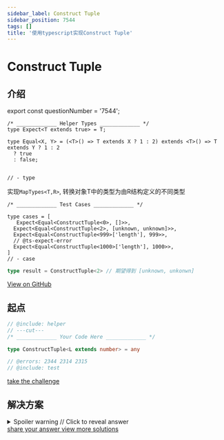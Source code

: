 ```yaml
---
sidebar_label: Construct Tuple
sidebar_position: 7544
tags: []
title: '使用typescript实现Construct Tuple'
---
```


# Construct Tuple

## 介绍

export const questionNumber = '7544';

```twoslash include helper
/* _____________ Helper Types _____________ */
type Expect<T extends true> = T;

type Equal<X, Y> = (<T>() => T extends X ? 1 : 2) extends <T>() => T extends Y ? 1 : 2
  ? true
  : false;


// - type
```
  实现`MapTypes<T,R>`, 转换对象T中的类型为由R结构定义的不同类型

```twoslash include test
/* _____________ Test Cases _____________ */

type cases = [
   Expect<Equal<ConstructTuple<0>, []>>,
  Expect<Equal<ConstructTuple<2>, [unknown, unknown]>>,
  Expect<Equal<ConstructTuple<999>['length'], 999>>,
  // @ts-expect-error
  Expect<Equal<ConstructTuple<1000>['length'], 1000>>,
]
// - case
```
  

  ```ts
type result = ConstructTuple<2> // 期望得到 [unknown, unkonwn]
  ```


<span className="badge-links">
  <a className="view" target="\_blank" href={`https://tsch.js.org/${questionNumber}`}>
    View on GitHub
  </a>
</span>

## 起点

```ts twoslash
// @include: helper
// ---cut---
/* _____________ Your Code Here _____________ */

type ConstructTuple<L extends number> = any

// @errors: 2344 2314 2315
// @include: test
```

<span className="badge-links">
  <a
    className="challenge"
    target="\_blank"
    href={`https://tsch.js.org/${questionNumber}/play`}
  >
    take the challenge
  </a>
</span>

## 解决方案

<details>

<summary>Spoiler warning // Click to reveal answer</summary>

```ts twoslash
// @include: helper

// @include: test
// @errors: 2344 2589 2314 1005
/* _____________ Answer Here _____________ */
/// ---cut---

type ConstructTuple<L extends number, R extends unknown[] = []> = R['length'] extends L
  ? R
  : ConstructTuple<L, [...R, unknown]>

```



</details>

<span className="badge-links">
  <a
    className="share"
    target="\_blank"
    href={`https://tsch.js.org/${questionNumber}/answer`}
  >
    share your answer
  </a>
  <a
    className="solution"
    target="\_blank"
    href={`https://tsch.js.org/${questionNumber}/solutions`}
  >
    view more solutions
  </a>
</span>

